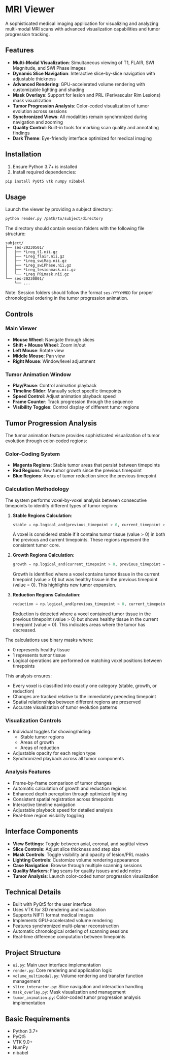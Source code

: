 # MRI Viewer

A sophisticated medical imaging application for visualizing and analyzing multi-modal MRI scans with advanced visualization capabilities and tumor progression tracking.

## Features

- **Multi-Modal Visualization**: Simultaneous viewing of T1, FLAIR, SWI Magnitude, and SWI Phase images
- **Dynamic Slice Navigation**: Interactive slice-by-slice navigation with adjustable thickness
- **Advanced Rendering**: GPU-accelerated volume rendering with customizable lighting and shading
- **Mask Overlays**: Support for lesion and PRL (Perivascular Rim Lesions) mask visualization
- **Tumor Progression Analysis**: Color-coded visualization of tumor evolution across sessions
- **Synchronized Views**: All modalities remain synchronized during navigation and zooming
- **Quality Control**: Built-in tools for marking scan quality and annotating findings
- **Dark Theme**: Eye-friendly interface optimized for medical imaging

## Installation

1. Ensure Python 3.7+ is installed
2. Install required dependencies:
```bash
pip install PyQt5 vtk numpy nibabel
```

## Usage

Launch the viewer by providing a subject directory:

```bash
python render.py /path/to/subject/directory
```

The directory should contain session folders with the following file structure:
```
subject/
├── ses-20230501/
│   ├── *Lreg_t1.nii.gz
│   ├── *Lreg_flair.nii.gz
│   ├── *Lreg_swiMag.nii.gz
│   ├── *Lreg_swiPhase.nii.gz
│   ├── *Lreg_lesionmask.nii.gz
│   └── *Lreg_PRLmask.nii.gz
└── ses-20230801/
    └── ...
```

Note: Session folders should follow the format `ses-YYYYMMDD` for proper chronological ordering in the tumor progression animation.

## Controls

### Main Viewer
- **Mouse Wheel**: Navigate through slices
- **Shift + Mouse Wheel**: Zoom in/out
- **Left Mouse**: Rotate view
- **Middle Mouse**: Pan view
- **Right Mouse**: Window/level adjustment

### Tumor Animation Window
- **Play/Pause**: Control animation playback
- **Timeline Slider**: Manually select specific timepoints
- **Speed Control**: Adjust animation playback speed
- **Frame Counter**: Track progression through the sequence
- **Visibility Toggles**: Control display of different tumor regions

## Tumor Progression Analysis

The tumor animation feature provides sophisticated visualization of tumor evolution through color-coded regions:

### Color-Coding System
- **Magenta Regions**: Stable tumor areas that persist between timepoints
- **Red Regions**: New tumor growth since the previous timepoint
- **Blue Regions**: Areas of tumor reduction since the previous timepoint

### Calculation Methodology

The system performs voxel-by-voxel analysis between consecutive timepoints to identify different types of tumor regions:

1. **Stable Regions Calculation**:
   ```python
   stable = np.logical_and(previous_timepoint > 0, current_timepoint > 0)
   ```
   A voxel is considered stable if it contains tumor tissue (value > 0) in both the previous and current timepoints. These regions represent the consistent tumor core.

2. **Growth Regions Calculation**:
   ```python
   growth = np.logical_and(current_timepoint > 0, previous_timepoint == 0)
   ```
   Growth is identified where a voxel contains tumor tissue in the current timepoint (value > 0) but was healthy tissue in the previous timepoint (value = 0). This highlights new tumor expansion.

3. **Reduction Regions Calculation**:
   ```python
   reduction = np.logical_and(previous_timepoint > 0, current_timepoint == 0)
   ```
   Reduction is detected where a voxel contained tumor tissue in the previous timepoint (value > 0) but shows healthy tissue in the current timepoint (value = 0). This indicates areas where the tumor has decreased.

The calculations use binary masks where:
- 0 represents healthy tissue
- 1 represents tumor tissue
- Logical operations are performed on matching voxel positions between timepoints

This analysis ensures:
- Every voxel is classified into exactly one category (stable, growth, or reduction)
- Changes are tracked relative to the immediately preceding timepoint
- Spatial relationships between different regions are preserved
- Accurate visualization of tumor evolution patterns

### Visualization Controls
- Individual toggles for showing/hiding:
  - Stable tumor regions
  - Areas of growth
  - Areas of reduction
- Adjustable opacity for each region type
- Synchronized playback across all tumor components

### Analysis Features
- Frame-by-frame comparison of tumor changes
- Automatic calculation of growth and reduction regions
- Enhanced depth perception through optimized lighting
- Consistent spatial registration across timepoints
- Interactive timeline navigation
- Adjustable playback speed for detailed analysis
- Real-time region visibility toggling

## Interface Components

- **View Settings**: Toggle between axial, coronal, and sagittal views
- **Slice Controls**: Adjust slice thickness and step size
- **Mask Controls**: Toggle visibility and opacity of lesion/PRL masks
- **Lighting Controls**: Customize volume rendering appearance
- **Case Navigation**: Browse through multiple scanning sessions
- **Quality Markers**: Flag scans for quality issues and add notes
- **Tumor Analysis**: Launch color-coded tumor progression visualization

## Technical Details

- Built with PyQt5 for the user interface
- Uses VTK for 3D rendering and visualization
- Supports NIFTI format medical images
- Implements GPU-accelerated volume rendering
- Features synchronized multi-planar reconstruction
- Automatic chronological ordering of scanning sessions
- Real-time difference computation between timepoints

## Project Structure

- `ui.py`: Main user interface implementation
- `render.py`: Core rendering and application logic
- `volume_multimodal.py`: Volume rendering and transfer function management
- `slice_interactor.py`: Slice navigation and interaction handling
- `mask_overlay.py`: Mask visualization and management
- `tumor_animation.py`: Color-coded tumor progression analysis implementation

## Basic Requirements

- Python 3.7+
- PyQt5
- VTK 9.0+
- NumPy
- nibabel

